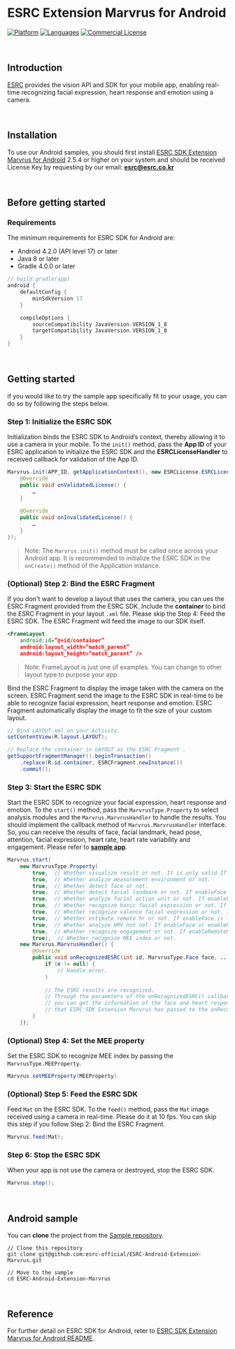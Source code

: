 # ESRC Extension Marvrus for Android

[![Platform](https://img.shields.io/badge/platform-android-orange.svg)](https://github.com/esrc-official/ESRC-Android-Extension-Marvrus)
[![Languages](https://img.shields.io/badge/language-java-orange.svg)](https://github.com/esrc-official/ESRC-Android-Extension-Marvrus)
[![Commercial License](https://img.shields.io/badge/license-Commercial-brightgreen.svg)](https://github.com/esrc-official/ESRC-Android-Extension-Marvrus/blob/master/LICENSE.md)

<br />

## Introduction

[ESRC](http://esrc.co.kr) provides the vision API and SDK for your mobile app, enabling real-time recognizing facial expression, heart response and emotion using a camera.

<br />

## Installation

To use our Android samples, you should first install [ESRC SDK Extension Marvrus for Android](https://github.com/esrc-official/ESRC-SDK-Android-Extension-Marvrus) 2.5.4 or higher on your system and should be received License Key by requesting by our email: **esrc@esrc.co.kr** <br /> 

<br />

## Before getting started

### Requirements

The minimum requirements for ESRC SDK for Android are:

- Android 4.2.0 (API level 17) or later
- Java 8 or later
- Gradle 4.0.0 or later

```groovy
// build.gradle(app)
android {
    defaultConfig {
        minSdkVersion 17
    }

    compileOptions {
        sourceCompatibility JavaVersion.VERSION_1_8
        targetCompatibility JavaVersion.VERSION_1_8
    }
}
```

<br />

## Getting started

if you would like to try the sample app specifically fit to your usage, you can do so by following the steps below.

### Step 1: Initialize the ESRC SDK

Initialization binds the ESRC SDK to Android’s context, thereby allowing it to use a camera in your mobile. To the `init()` method, pass the **App ID** of your ESRC application to initialize the ESRC SDK and the **ESRCLicenseHandler** to received callback for validation of the App ID.

```java
Marvrus.init(APP_ID, getApplicationContext(), new ESRCLicense.ESRCLicenseHandler() {
    @Override
    public void onValidatedLicense() {
        …
    }
    
    @Override
    public void onInvalidatedLicense() {
        …
    }
});
```

> Note: The `Marvrus.init()` method must be called once across your Android app. It is recommended to initialize the ESRC SDK in the `onCreate()` method of the Application instance.

### (Optional) Step 2: Bind the ESRC Fragment

If you don't want to develop a layout that uses the camera, you can ues the ESRC Fragment provided from the ESRC SDK. Include the **container** to bind the ESRC Fragment in your layout `.xml` file. Please skip the Step 4: Feed the ESRC SDK. The ESRC Fragment will feed the image to our SDK itself.

```xml
<FrameLayout
    android:id=”@+id/container”
    android:layout_width=”match_parent”
    android:layout_height=”match_parent” />
```

> Note: FrameLayout is just one of examples. You can change to other layout type to purpose your app.

Bind the ESRC Fragment to display the image taken with the camera on the screen. ESRC Fragment send the image to the ESRC SDK in real-time to be able to recognize facial expression, heart response and emotion. ESRC Fragment automatically display the image to fit the size of your custom layout.

```java
// Bind LAYOUT.xml on your Activity.
setContentView(R.layout.LAYOUT);

// Replace the container in LAYOUT as the ESRC Fragment .
getSupportFragmentManager().beginTransaction()
    .replace(R.id.container, ESRCFragment.newInstance())
    .commit();
```

### Step 3: Start the ESRC SDK

Start the ESRC SDK to recognize your facial expression, heart response and emotion. To the `start()` method, pass the `MarvrusType.Property` to select analysis modules and the `Marvrus.MarvrusHandler` to handle the results. You should implement the callback method of `Marvrus.MarvrusHandler` interface. So, you can receive the results of face, facial landmark, head pose, attention, facial expression, heart rate, heart rate variability and engagement. Please refer to **[sample app](https://github.com/esrc-official/ESRC-Android-Extension-Marvrus)**.

```java
Marvrus.start(
    new MarvrusType.Property(
        true,  // Whether visualize result or not. It is only valid If you bind the ESRC Fragment (i.e., Step 2).
        true,  // Whether analyze measurement environment or not.
        true,  // Whether detect face or not.
        true,  // Whether detect facial landmark or not. If enableFace is false, it is also automatically set to false.
        true,  // Whether analyze facial action unit or not. If enableFace or enableFacialLandmark is false, it is also automatically set to false.
        true,  // Whether recognize basic facial expression or not. If enableFace is false, it is also automatically set to false.
        true,  // Whether recognize valence facial expression or not. If enableFace is false, it is also automatically set to false.
        true,  // Whether estimate remote hr or not. If enableFace is false, it is also automatically set to false.
        true,  // Whether analyze HRV not not. If enableFace or enableRemoteHR is false, it is also automatically set to false.
        true,  // Whether recognize engagement or not. If enableRemoteHR and enableHRV are false, it is also automatically set to false.    
        true),  // Whether recognize MEE index or not.    
    new Marvrus.MarvrusHandler() {
        @Override
        public void onRecognizedESRC(int id, MarvrusType.Face face, ..., ESRCException e) {
            if (e != null) {
                // Handle error.
            )
            
            // The ESRC results are recognized.
            // Through the paraemters of the onRecognizedESRC() callback method,
            // you can get the information of the face and heart response from the result object
            // that ESRC SDK Extension Marvrus has passed to the onRecognizedESRC().
        }
    });
```

### (Optional) Step 4: Set the MEE property

Set the ESRC SDK to recognize MEE index by passing the `MarvrusType.MEEProperty`.

```java
Marvrus.setMEEProperty(MEEProperty)
```

### (Optional) Step 5: Feed the ESRC SDK

Feed `Mat` on the ESRC SDK. To the `feed()` method, pass the `Mat` image received using a camera in real-time. Please do it at 10 fps. You can skip this step if you follow Step 2: Bind the ESRC Fragment.

```java
Marvrus.feed(Mat);
```

### Step 6: Stop the ESRC SDK

When your app is not use the camera or destroyed, stop the ESRC SDK.

```java
Marvrus.stop();
```

<br />

## Android sample

You can **clone** the project from the [Sample repository](https://github.com/esrc-official/ESRC-Android-Extension-Marvrus).

```
// Clone this repository
git clone git@github.com:esrc-official/ESRC-Android-Extension-Marvrus.git

// Move to the sample
cd ESRC-Android-Extension-Marvrus
```

<br />

## Reference

For further detail on ESRC SDK for Android, reter to [ESRC SDK Extension Marvrus for Android README](https://github.com/esrc-official/ESRC-SDK-Android-Extension-Marvrus/blob/master/README.md).
